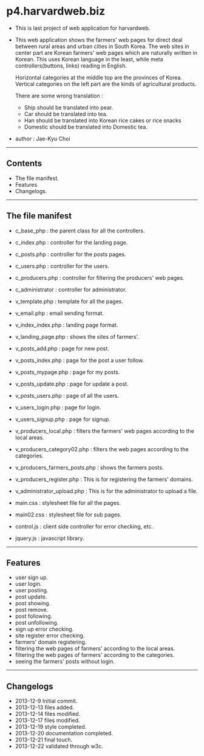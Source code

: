 p4.harvardweb.biz
=================

* This is last project of web application for harvardweb.

* This web application shows the farmers' web pages for direct deal
  between rural areas and urban cities in South Korea. 
  The web sites in center part are Korean farmers' web pages 
  which are naturally written in Korean.
  This uses Korean language in the least, while meta controllers(buttons, links) 
  reading in English.

  Horizontal categories at the middle top are the provinces of Korea.
  Vertical categories on the left part are the kinds of agricultural products.

  There are some wrong translation :
  	* Ship should be translated into pear.
  	* Car should be translated into tea.
  	* Han should be translated into Korean rice cakes or rice snacks
  	* Domestic should be translated into Domestic tea.

* author : Jae-Kyu Choi

******************************************************************

Contents
--------
* The file manifest.
* Features
* Changelogs.

******************************************************************

The file manifest
-----------------
* c_base_php : the parent class for all the controllers.
* c_index.php : controller for the landing page.
* c_posts.php : controller for the posts pages.
* c_users.php : controller for the users.
* c_producers.php : controller for filtering the producers' web pages.
* c_administrator : controller for administrator.

* v_template.php : template for all the pages.
* v_email.php : email sending format.
* v_index_index.php : landing page format.
* v_landing_page.php : shows the sites of farmers'.
* v_posts_add.php : page for new post.
* v_posts_index.php : page for the post a user follow.
* v_posts_mypage.php : page for my posts.
* v_posts_update.php : page for update a post.
* v_posts_users.php : page of all the users.
* v_users_login.php : page for login.
* v_users_signup.php : page for signup.
* v_producers_local.php : filters the farmers' web pages according to the local areas.
* v_producers_category02.php : filters the web pages according to the categories.
* v_producers_farmers_posts.php : shows the farmers posts.
* v_producers_register.php : This is for registering the farmers' domains.
* v_administrator_upload.php : This is for the administrator to upload a file.

* main.css : stylesheet file for all the pages.
* main02.css : stylesheet file for sub pages.

* control.js : client side controller for error checking, etc.
* jquery.js : javascript library.


********************************************************************

Features
--------
* user sign up.
* user login.
* user posting.
* post update.
* post showing.
* post remove.
* post following.
* post unfollowing.
* sign up error checking.
* site register error checking.
* farmers' domain registering.
* filtering the web pages of farmers' according to the local areas.
* filtering the web pages of farmers' according to the categories.
* seeing the farmers' posts without login.

******************************************************************

Changelogs
----------
* 2013-12-9 Initial commit.
* 2013-12-13 files added.
* 2013-12-14 files modified.
* 2013-12-17 files modified.
* 2013-12-19 style completed.
* 2013-12-20 documentation completed.
* 2013-12-21 final touch.
* 2013-12-22 validated through w3c.

